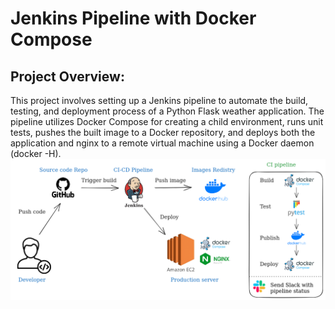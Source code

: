 Jenkins Pipeline with Docker Compose
======
Project Overview:
------
This project involves setting up a Jenkins pipeline to automate the build, testing, and deployment process of a Python Flask weather application. The pipeline utilizes Docker Compose for creating a child environment, runs unit tests, pushes the built image to a Docker repository, and deploys both the application and nginx to a remote virtual machine using a Docker daemon (docker -H).
![Image](GitHub-Docker.png "Architecture of the project")
